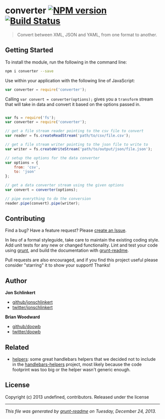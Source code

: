 # converter [![NPM version](https://badge.fury.io/js/converter.png)](http://badge.fury.io/js/converter)  [![Build Status](https://github.com/assemble/converter.png)](https://github.com/assemble/converter)

> Convert between XML, JSON and YAML, from one format to another.

## Getting Started
To install the module, run the following in the command line:

```bash
npm i converter --save
```

Use within your application with the following line of JavaScript:

```js
var converter = require('converter');
```

Calling `var convert = converter(options);` gives you a `transform` stream that will take in data and convert it based on the options passed in.

```js

var fs = require('fs');
var converter = require('converter');

// get a file stream reader pointing to the csv file to convert
var reader = fs.createReadStream('path/to/csv/file.csv');

// get a file stream writer pointing to the json file to write to
var writer = fs.createWriteStream('path/to/output/json/file.json');

// setup the options for the data converter
var options = {
	from: 'csv',
	to: 'json'
};

// get a data converter stream using the given options
var convert = converter(options);

// pipe everything to do the conversion
reader.pipe(convert).pipe(writer);

```


## Contributing
Find a bug? Have a feature request? Please [create an Issue](https://github.com/assemble/converter/issues).

In lieu of a formal styleguide, take care to maintain the existing coding style. Add unit tests for any new or changed functionality. Lint and test your code using [grunt][], and build the documentation with [grunt-readme](https://github.com/assemble/grunt-readme).

Pull requests are also encouraged, and if you find this project useful please consider "starring" it to show your support! Thanks!


## Author

**Jon Schlinkert**

+ [github/jonschlinkert](https://github.com/jonschlinkert)
+ [twitter/jonschlinkert](http://twitter.com/jonschlinkert)

**Brian Woodward**

+ [github/doowb](https://github.com/doowb)
+ [twitter/doowb](http://twitter.com/jonschlinkert)


## Related
+ [helpers](https://github.com/helpers): some great handlebars helpers that we decided not to include in the [handlebars-helpers](https://github.com/assemble/handlebars-helpers) project, most likely because the code footprint was too big or the helper wasn't generic enough.


## License
Copyright (c) 2013 undefined, contributors.
Released under the  license

***

_This file was generated by [grunt-readme](https://github.com/assemble/grunt-readme) on Tuesday, December 24, 2013._

[grunt]: http://gruntjs.com/
[Getting Started]: https://github.com/gruntjs/grunt/blob/devel/docs/getting_started.md
[package.json]: https://npmjs.org/doc/json.html
